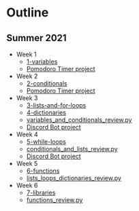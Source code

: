 # Outline

## Summer 2021

- Week 1
  - [1-variables](1-variables)
  - [Pomodoro Timer project](projects/pomodoro-timer)
- Week 2
  - [2-conditionals](2-conditionals)
  - [Pomodoro Timer project](projects/pomodoro-timer)
- Week 3
  - [3-lists-and-for-loops](3-lists-and-for-loops)
  - [4-dictionaries](4-dictionaries)
  - [variables_and_conditionals_review.py](review/variables_and_conditionals_review.py)
  - [Discord Bot project](projects/discord-bot)
- Week 4
  - [5-while-loops](5-while-loops)
  - [conditionals_and_lists_review.py](review/conditionals_and_lists_review.py)
  - [Discord Bot project](projects/discord-bot)
- Week 5
  - [6-functions](6-functions)
  - [lists_loops_dictionaries_review.py](review/lists_loops_dictionaries_review.py)
- Week 6
  - [7-libraries](7-libraries)
  - [functions_review.py](review/functions_review.py)
